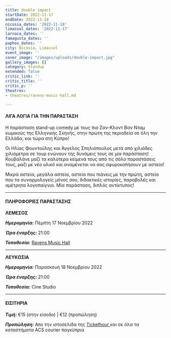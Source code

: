 ```yaml
---
title: double impact
startDate: 2022-11-17
endDate: 2022-11-18
nicosia_dates: '2022-11-18'
limassol_dates: '2022-11-17'
larnaca_dates: ''
famagusta_dates: ''
paphos_dates: ''
city: Nicosia, Limassol
event_image: ''
cover_image: "/images/uploads/double-impact.jpg"
gallery_images: []
category: Standup
extended: false
critic_link: ''
critic_title: ''
critic_p: ''
theatres:
- theatres/ravens-music-hall.md

---
```

#### ΛΙΓΑ ΛΟΓΙΑ ΓΙΑ ΤΗΝ ΠΑΡΑΣΤΑΣΗ

Η παράσταση stand-up comedy με τους πιο Ζαν-Κλοντ Βαν Νταμ κωμικούς της Ελληνικής Σκηνής, στην πρώτη της περιοδεία σε όλη την Ελλάδα, και τώρα στη Κύπρο!

Οι Ηλίας Φουντούλης και Άγγελος Σπηλιόπουλος μετά από χιλιάδες χιλιόμετρα σε τουρ ενώνουν της δυνάμεις τους σε μία παράσταση! Κουβαλάνε μαζί τα καλύτερα κείμενά τους από τις σόλο παραστάσεις τους, μαζί με νέο υλικό και αναμένεται να σας σφυροκοπήσουν με αστεία!  
  
Μικρά αστεία, μεγάλα αστεία, αστεία που πιάνεις με την πρώτη, αστεία που τα συναρμολογείς μόνος σου, διδακτικές ιστορίες, παραβολές και αμέτρητα λογοπαίγνια. Μία παράσταση, διπλός αντίκτυπος!

***

#### ΠΛΗΡΟΦΟΡΙΕΣ ΠΑΡΑΣΤΑΣΗΣ

**ΛΕΜΕΣΟΣ**

**_Ημερομηνία:_** Πέμπτη 17 Νοεμβρίου 2022

**_Ώρα έναρξης:_** 21:00

**_Τοποθεσία:_** [Ravens Music Hall](?#map)

***

**ΛΕΥΚΩΣΙΑ**

**_Ημερομηνία:_** Παρασκευή 18 Νοεμβρίου 2022

**_Ώρα έναρξης:_** 21:00

**_Τοποθεσία:_** Cine Studio

***

#### ΕΙΣΙΤΗΡΙΑ

**_Τιμή:_** €15 (στην είσοδο) | €12 (προπώληση)

**_Προπώληση:_** Απο την ιστοσελίδα της [Tickethour ](https://shop.tickethour.com/ticketmaster_se_4017.html)και σε όλα τα καταστήματα ACS  courier παγκύπρια